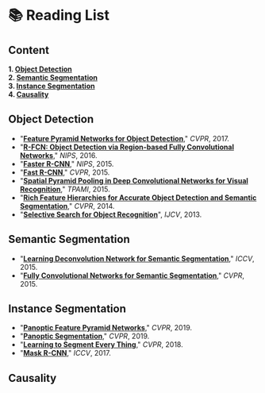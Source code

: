 # 📚 Reading List

## Content

  **1. [Object Detection](https://github.com/Andrew-Ng-s-number-one-fan/Readings/blob/master/README.md#object-detection)** <br>
  **2. [Semantic Segmentation](https://github.com/Andrew-Ng-s-number-one-fan/Readings/blob/master/README.md#semantic-segmentation)** <br>
  **3. [Instance Segmentation](https://github.com/Andrew-Ng-s-number-one-fan/Readings/blob/master/README.md#instance-segmentation)** <br>
  **4. [Causality](https://github.com/Andrew-Ng-s-number-one-fan/Readings/blob/master/README.md#causality)** <br>

## Object Detection

- "**[Feature Pyramid Networks for Object Detection](https://github.com/Andrew-Ng-s-number-one-fan/Readings/blob/master/Object%20Detection/2017_cvpr_fpn.pdf)**," *CVPR*, 2017. 
- "**[R-FCN: Object Detection via Region-based Fully Convolutional Networks](https://github.com/Andrew-Ng-s-number-one-fan/Readings/blob/master/Object%20Detection/2016_nips_r_fcn.pdf)**," *NIPS*, 2016.
- "**[Faster R-CNN](https://github.com/Andrew-Ng-s-number-one-fan/Readings/blob/master/Object%20Detection/2015_nips_faster_r_cnn.pdf)**," *NIPS*, 2015.
- "**[Fast R-CNN](https://github.com/Andrew-Ng-s-number-one-fan/Readings/blob/master/Object%20Detection/2015_cvpr_fast_r_cnn.pdf)**," *CVPR*, 2015.
- "**[Spatial Pyramid Pooling in Deep Convolutional Networks for Visual Recognition](https://github.com/Andrew-Ng-s-number-one-fan/Readings/blob/master/Object%20Detection/2015_tpami_spp_net.pdf)**," *TPAMI*, 2015.
- "**[Rich Feature Hierarchies for Accurate Object Detection and Semantic Segmentation](https://github.com/Andrew-Ng-s-number-one-fan/Readings/blob/master/Object%20Detection/2014_cvpr_r_cnn.pdf)**," *CVPR*, 2014.
- "**[Selective Search for Object Recognition](https://github.com/Andrew-Ng-s-number-one-fan/Readings/blob/master/Object%20Detection/2013_ijcv_selective_search.pdf)**", *IJCV*, 2013.


## Semantic Segmentation

- "**[Learning Deconvolution Network for Semantic Segmentation](https://github.com/Andrew-Ng-s-number-one-fan/Readings/blob/master/Semantic%20Segmentation/2015_iccv_deconvolution.pdf)**," *ICCV*, 2015.
- "**[Fully Convolutional Networks for Semantic Segmentation](https://github.com/Andrew-Ng-s-number-one-fan/Readings/blob/master/Semantic%20Segmentation/2015_cvpr_fcn_for_semantic_segmentation.pdf)**," *CVPR*, 2015.


## Instance Segmentation

- "**[Panoptic Feature Pyramid Networks](https://github.com/Andrew-Ng-s-number-one-fan/Readings/blob/master/Instance%20Segmentation/2019_cvpr_panoptic_fpn.pdf)**," *CVPR*, 2019.
- "**[Panoptic Segmentation](https://github.com/Andrew-Ng-s-number-one-fan/Readings/blob/master/Instance%20Segmentation/2019_cvpr_panoptic_segmentation.pdf)**," *CVPR*, 2019.
- "**[Learning to Segment Every Thing]()**," *CVPR*, 2018.
- "**[Mask R-CNN](https://github.com/Andrew-Ng-s-number-one-fan/Readings/blob/master/Object%20Detection/2017_iccv_mask_r_cnn.pdf)**," *ICCV*, 2017.


## Causality
